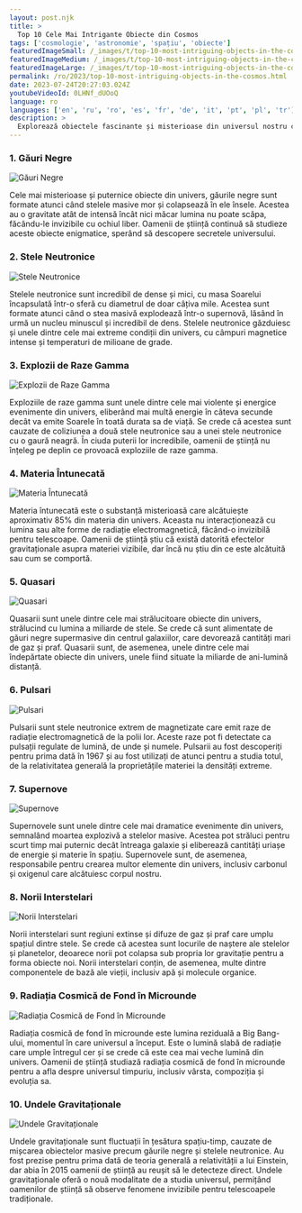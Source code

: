 ```yaml
---
layout: post.njk
title: >
  Top 10 Cele Mai Intrigante Obiecte din Cosmos
tags: ['cosmologie', 'astronomie', 'spațiu', 'obiecte']
featuredImageSmall: /_images/t/top-10-most-intriguing-objects-in-the-cosmos-cover-ro-small.webp
featuredImageMedium: /_images/t/top-10-most-intriguing-objects-in-the-cosmos-cover-ro-medium.webp
featuredImageLarge: /_images/t/top-10-most-intriguing-objects-in-the-cosmos-cover-ro-large.webp
permalink: /ro/2023/top-10-most-intriguing-objects-in-the-cosmos.html
date: 2023-07-24T20:27:03.024Z
youtubeVideoId: 0LHNf_dUOoQ
language: ro
languages: ['en', 'ru', 'ro', 'es', 'fr', 'de', 'it', 'pt', 'pl', 'tr']
description: >
  Explorează obiectele fascinante și misterioase din universul nostru care continuă să captiveze astronomii și oamenii de știință deopotrivă.
---
```


### 1. Găuri Negre

![Găuri Negre](/_images/d/d0ad0e801ddb94e8a3f075fb364c35c2-medium.webp)

Cele mai misterioase și puternice obiecte din univers, găurile negre sunt formate atunci când stelele masive mor și colapsează în ele însele. Acestea au o gravitate atât de intensă încât nici măcar lumina nu poate scăpa, făcându-le invizibile cu ochiul liber. Oamenii de știință continuă să studieze aceste obiecte enigmatice, sperând să descopere secretele universului.

### 2. Stele Neutronice

![Stele Neutronice](/_images/b/b12011c7b7fa413231c7e6de2f4dde38-medium.webp)

Stelele neutronice sunt incredibil de dense și mici, cu masa Soarelui încapsulată într-o sferă cu diametrul de doar câțiva mile. Acestea sunt formate atunci când o stea masivă explodează într-o supernovă, lăsând în urmă un nucleu minuscul și incredibil de dens. Stelele neutronice găzduiesc și unele dintre cele mai extreme condiții din univers, cu câmpuri magnetice intense și temperaturi de milioane de grade.

### 3. Explozii de Raze Gamma

![Explozii de Raze Gamma](/_images/8/85f90ba77ca4d5b42dedbd5d291996ad-medium.webp)

Exploziile de raze gamma sunt unele dintre cele mai violente și energice evenimente din univers, eliberând mai multă energie în câteva secunde decât va emite Soarele în toată durata sa de viață. Se crede că acestea sunt cauzate de coliziunea a două stele neutronice sau a unei stele neutronice cu o gaură neagră. În ciuda puterii lor incredibile, oamenii de știință nu înțeleg pe deplin ce provoacă exploziile de raze gamma.

### 4. Materia Întunecată

![Materia Întunecată](/_images/1/1cda0791390020cea0da08a7f08dad82-medium.webp)

Materia întunecată este o substanță misterioasă care alcătuiește aproximativ 85% din materia din univers. Aceasta nu interacționează cu lumina sau alte forme de radiație electromagnetică, făcând-o invizibilă pentru telescoape. Oamenii de știință știu că există datorită efectelor gravitaționale asupra materiei vizibile, dar încă nu știu din ce este alcătuită sau cum se comportă.

### 5. Quasari

![Quasari](/_images/4/4a0fbe84ec78cefa70416827f7fe08a1-medium.webp)

Quasarii sunt unele dintre cele mai strălucitoare obiecte din univers, strălucind cu lumina a miliarde de stele. Se crede că sunt alimentate de găuri negre supermasive din centrul galaxiilor, care devorează cantități mari de gaz și praf. Quasarii sunt, de asemenea, unele dintre cele mai îndepărtate obiecte din univers, unele fiind situate la miliarde de ani-lumină distanță.

### 6. Pulsari

![Pulsari](/_images/e/eecc7f6ab260d478a416646c57e59a69-medium.webp)

Pulsarii sunt stele neutronice extrem de magnetizate care emit raze de radiație electromagnetică de la polii lor. Aceste raze pot fi detectate ca pulsații regulate de lumină, de unde și numele. Pulsarii au fost descoperiți pentru prima dată în 1967 și au fost utilizați de atunci pentru a studia totul, de la relativitatea generală la proprietățile materiei la densități extreme.

### 7. Supernove

![Supernove](/_images/1/1a3391ace83c5cf3bec86a24f34e110e-medium.webp)

Supernovele sunt unele dintre cele mai dramatice evenimente din univers, semnalând moartea explozivă a stelelor masive. Acestea pot străluci pentru scurt timp mai puternic decât întreaga galaxie și eliberează cantități uriașe de energie și materie în spațiu. Supernovele sunt, de asemenea, responsabile pentru crearea multor elemente din univers, inclusiv carbonul și oxigenul care alcătuiesc corpul nostru.

### 8. Norii Interstelari

![Norii Interstelari](/_images/d/d387463f2b5bf993e24be8a850e90338-medium.webp)

Norii interstelari sunt regiuni extinse și difuze de gaz și praf care umplu spațiul dintre stele. Se crede că acestea sunt locurile de naștere ale stelelor și planetelor, deoarece norii pot colapsa sub propria lor gravitație pentru a forma obiecte noi. Norii interstelari conțin, de asemenea, multe dintre componentele de bază ale vieții, inclusiv apă și molecule organice.

### 9. Radiația Cosmică de Fond în Microunde

![Radiația Cosmică de Fond în Microunde](/_images/e/ee397cdb95871bc2d3973f4c08b43c9a-medium.webp)

Radiația cosmică de fond în microunde este lumina reziduală a Big Bang-ului, momentul în care universul a început. Este o lumină slabă de radiație care umple întregul cer și se crede că este cea mai veche lumină din univers. Oamenii de știință studiază radiația cosmică de fond în microunde pentru a afla despre universul timpuriu, inclusiv vârsta, compoziția și evoluția sa.

### 10. Undele Gravitaționale

![Undele Gravitaționale](/_images/5/5a38ff73986d50c17b94fda23ae28193-medium.webp)

Undele gravitaționale sunt fluctuații în țesătura spațiu-timp, cauzate de mișcarea obiectelor masive precum găurile negre și stelele neutronice. Au fost prezise pentru prima dată de teoria generală a relativității a lui Einstein, dar abia în 2015 oamenii de știință au reușit să le detecteze direct. Undele gravitaționale oferă o nouă modalitate de a studia universul, permițând oamenilor de știință să observe fenomene invizibile pentru telescoapele tradiționale.


